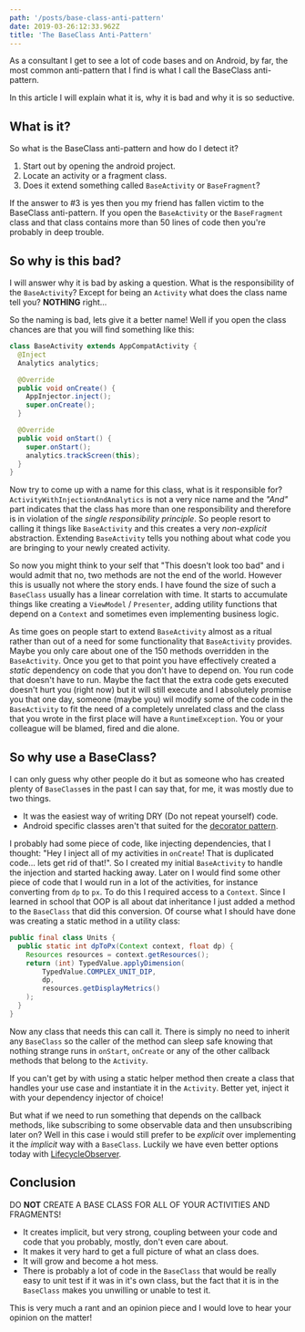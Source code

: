 ```yaml
---
path: '/posts/base-class-anti-pattern'
date: 2019-03-26:12:33.962Z
title: 'The BaseClass Anti-Pattern'
---
```


As a consultant I get to see a lot of code bases and on Android, by far, the most common
anti-pattern that I find is what I call the BaseClass anti-pattern.

In this article I will explain what it is, why it is bad and why it is so seductive.

## What is it?

So what is the BaseClass anti-pattern and how do I detect it?

1. Start out by opening the android project.
2. Locate an activity or a fragment class.
3. Does it extend something called `BaseActivity` or `BaseFragment`?

If the answer to #3 is yes then you my friend has fallen victim to the BaseClass anti-pattern.
If you open the `BaseActivity` or the `BaseFragment` class and that class contains more than
50 lines of code then you're probably in deep trouble.

## So why is this bad?

I will answer why it is bad by asking a question. What is the responsibility of the
`BaseActivity`? Except for being an `Activity` what does the class name tell you?
**NOTHING** right...

So the naming is bad, lets give it a better name! Well if you open the class
chances are that you will find something like this:

```java
class BaseActivity extends AppCompatActivity {
  @Inject
  Analytics analytics;

  @Override
  public void onCreate() {
    AppInjector.inject();
    super.onCreate();
  }

  @Override
  public void onStart() {
    super.onStart();
    analytics.trackScreen(this);
  }
}
```

Now try to come up with a name for this class, what is it responsible for?
`ActivityWithInjectionAndAnalytics` is not a very nice name and the _"And"_ part indicates
that the class has more than one responsibility and therefore is in violation
of the _single responsibility principle_. So people resort to calling it things like
`BaseActivity` and this creates a very _non-explicit_ abstraction. Extending `BaseActivity` tells
you nothing about what code you are bringing to your newly created activity.

So now you might think to your self that "This doesn't look too bad" and i would admit
that no, two methods are not the end of the world. However this is usually not where the
story ends. I have found the size of such a `BaseClass` usually has a linear correlation with time.
It starts to accumulate things like creating a `ViewModel` / `Presenter`, adding utility
functions that depend on a `Context` and sometimes even implementing business logic.

As time goes on people start to extend `BaseActivity` almost as a ritual rather than
out of a need for some functionality that `BaseActivity` provides. Maybe you only care about
one of the 150 methods overridden in the `BaseActivity`. Once you get to that
point you have effectively created a _static_ dependency on code that you don't have to depend on.
You run code that doesn't have to run. Maybe the fact that the extra code gets executed doesn't hurt you
(right now) but it will still execute and I absolutely promise you that one day, someone (maybe you)
wil modify some of the code in the `BaseActivity` to fit the need of a completely unrelated class and the
class that you wrote in the first place will have a `RuntimeException`. You or your colleague will be blamed,
fired and die alone.

## So why use a BaseClass?

I can only guess why other people do it but as someone who has created plenty of `BaseClass`es in the past
I can say that, for me, it was mostly due to two things.

- It was the easiest way of writing DRY (Do not repeat yourself) code.
- Android specific classes aren't that suited for the [decorator pattern](https://en.wikipedia.org/wiki/Decorator_pattern).

I probably had some piece of code, like injecting dependencies, that I thought: "Hey I inject
all of my activities in `onCreate`! That is duplicated code... lets get rid of that!". So I created
my initial `BaseActivity` to handle the injection and started hacking away. Later on I would find some
other piece of code that I would run in a lot of the activities, for instance converting from `dp` to `px`.
To do this I required access to a `Context`. Since I learned in school that OOP is all about dat
inheritance I just added a method to the `BaseClass` that did this conversion. Of course what I should have
done was creating a static method in a utility class:

```java
public final class Units {
  public static int dpToPx(Context context, float dp) {
    Resources resources = context.getResources();
    return (int) TypedValue.applyDimension(
        TypedValue.COMPLEX_UNIT_DIP,
        dp,
        resources.getDisplayMetrics()
    );
  }
}
```

Now any class that needs this can call it. There is simply no need to inherit any `BaseClass` so the
caller of the method can sleep safe knowing that nothing strange runs in `onStart`, `onCreate` or any of
the other callback methods that belong to the `Activity`.

If you can't get by with using a static helper method then create a class that handles your use case and
instantiate it in the `Activity`. Better yet, inject it with your dependency injector of choice!

But what if we need to run something that depends on the callback methods, like subscribing to some
observable data and then unsubscribing later on? Well in this case i would still prefer to be _explicit_
over implementing it the _implicit_ way with a `BaseClass`. Luckily we have even better options today with
[LifecycleObserver](https://developer.android.com/topic/libraries/architecture/lifecycle).

## Conclusion

DO **NOT** CREATE A BASE CLASS FOR ALL OF YOUR ACTIVITIES AND FRAGMENTS!

- It creates implicit, but very strong, coupling between your code and code that you probably, mostly, don't even care about.
- It makes it very hard to get a full picture of what an class does.
- It will grow and become a hot mess.
- There is probably a lot of code in the `BaseClass` that would be really easy to unit test if it was in it's own class,
  but the fact that it is in the `BaseClass` makes you unwilling or unable to test it.

This is very much a rant and an opinion piece and I would love to hear your opinion on the matter!
